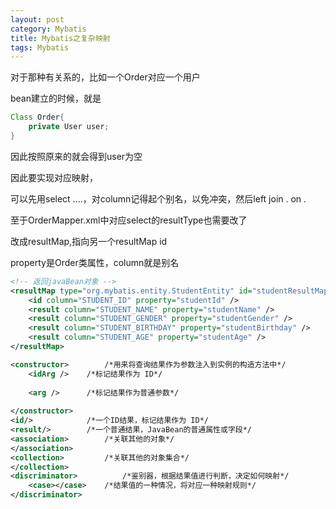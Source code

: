 ```yaml
---
layout: post
category: Mybatis
title: Mybatis之复杂映射
tags: Mybatis
---
```


对于那种有关系的，比如一个Order对应一个用户

bean建立的时候，就是
```java
Class Order{
    private User user;
}
```

因此按照原来的就会得到user为空

因此要实现对应映射，

可以先用select ....，对column记得起个别名，以免冲突，然后left join . on .

至于OrderMapper.xml中对应select的resultType也需要改了

改成resultMap,指向另一个resultMap id

property是Order类属性，column就是别名

```xml
<!-- 返回javaBean对象 -->
<resultMap type="org.mybatis.entity.StudentEntity" id="studentResultMap">
	<id column="STUDENT_ID" property="studentId" />
	<result column="STUDENT_NAME" property="studentName" />
	<result column="STUDENT_GENDER" property="studentGender" />
	<result column="STUDENT_BIRTHDAY" property="studentBirthday" />
	<result column="STUDENT_AGE" property="studentAge" />
</resultMap>

```

```xml
<constructor>		 /*用来将查询结果作为参数注入到实例的构造方法中*/
	<idArg />	 /*标记结果作为 ID*/
 
	<arg />		 /*标记结果作为普通参数*/
 
</constructor>
<id/>			 /*一个ID结果，标记结果作为 ID*/
<result/>		 /*一个普通结果，JavaBean的普通属性或字段*/
<association>		 /*关联其他的对象*/
</association>
<collection>		 /*关联其他的对象集合*/
</collection>
<discriminator>	         /*鉴别器，根据结果值进行判断，决定如何映射*/
	<case></case>	 /*结果值的一种情况，将对应一种映射规则*/
</discriminator>

```
